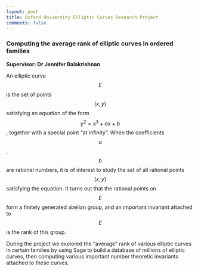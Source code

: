 ```yaml
---
layout: post
title: Oxford University Elliptic Curves Research Project
comments: false
---
```


### Computing the average rank of elliptic curves in ordered families

<strong>Supervisor: Dr Jennifer Balakrishnan</strong>

An elliptic curve $$ E $$ is the set of points $$ (x, y) $$ satisfying an equation of the form $$ y^2 = x^3 + ax + b $$, together with a special point “at infinity”. When the coefficients $$ a $$, $$ b $$ are rational numbers, it is of interest to study the set of all rational points $$ (x, y) $$ satisfying the equation. It turns out that the rational points on $$ E $$ form a finitely generated abelian group, and an important invariant attached to $$ E $$ is the rank of this group.

During the project we explored the “average” rank of various elliptic curves in certain families by using Sage to build a database of millions of elliptic curves, then computing various important number theoretic invariants attached to these curves.
